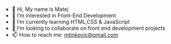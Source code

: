 - 👋 Hi, My name is Matej
- 👀 I’m interested in Front-End Development
- 🌱 I’m currently learning HTML,CSS & JavaScript
- 💞️ I’m looking to collaborate on front end development projects
- 📫 How to reach me: mtinkovic@gmail.com

<!---
Matej199229/Matej199229 is a ✨ special ✨ repository because its `README.md` (this file) appears on your GitHub profile.
You can click the Preview link to take a look at your changes.
--->
